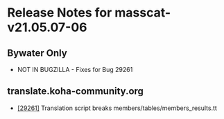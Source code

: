 
# Release Notes for masscat-v21.05.07-06

## Bywater Only

- NOT IN BUGZILLA - Fixes for Bug 29261

## translate.koha-community.org

- [[29261]](http://bugs.koha-community.org/bugzilla3/show_bug.cgi?id=29261) Translation script breaks members/tables/members_results.tt


